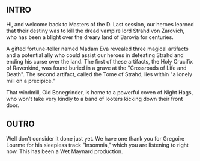 INTRO
------

Hi, and welcome back to Masters of the D. Last session, our heroes learned that their destiny was to kill the dread vampire lord Strahd von Zarovich, who has been a blight over the dreary land of Barovia for centuries.

A gifted fortune-teller named Madam Eva revealed three magical artifacts and a potential ally who could assist our heroes in defeating Strahd and ending his curse over the land. The first of these artifacts, the Holy Crucifix of Ravenkind, was found buried in a grave at the "Crossroads of Life and Death". The second artifact, called the Tome of Strahd, lies within "a lonely mill on a precipice."

That windmill, Old Bonegrinder, is home to a powerful coven of Night Hags, who won't take very kindly to a band of looters kicking down their front door.


OUTRO
------

Well don't consider it done just yet. We have one thank you for Gregoire Lourme for his sleepless track "Insomnia," which you are listening to right now. This has been a Wet Maynard production.
